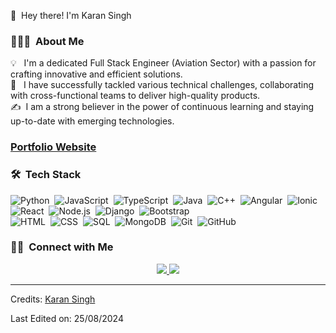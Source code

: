👋 &nbsp;Hey there! I'm Karan Singh

### 👨🏻‍💻 &nbsp;About Me

💡 &nbsp; I'm a dedicated Full Stack Engineer (Aviation Sector) with a passion for crafting innovative and efficient solutions.\
🌱 &nbsp; I have successfully tackled various technical challenges, collaborating with cross-functional teams to deliver high-quality products.\
✍️ &nbsp;I am a strong believer in the power of continuous learning and staying up-to-date with emerging technologies.

### [Portfolio Website](https://personal-portfolio-mu-mocha.vercel.app/) 

### 🛠 &nbsp;Tech Stack

![Python](https://img.shields.io/badge/-Python-05122A?style=flat&logo=python)&nbsp;
![JavaScript](https://img.shields.io/badge/-JavaScript-05122A?style=flat&logo=javascript)&nbsp;
![TypeScript](https://img.shields.io/badge/-TypeScript-05122A?style=flat&logo=typescript&logoColor=3178C6)&nbsp;
![Java](https://img.shields.io/badge/-Java-05122A?style=flat&logo=openjdk&logoColor=FFA518)&nbsp;
![C++](https://img.shields.io/badge/-C++-05122A?style=flat&logo=C%2B%2B&logoColor=00599C)&nbsp;
![Angular](https://img.shields.io/badge/-Angular-05122A?style=flat&logo=angular&logoColor=DD0031)&nbsp;
![Ionic](https://img.shields.io/badge/-Ionic-05122A?style=flat&logo=ionic&logoColor=3880FF)&nbsp;
![React](https://img.shields.io/badge/-React-05122A?style=flat&logo=react)&nbsp;
![Node.js](https://img.shields.io/badge/-Node.js-05122A?style=flat&logo=node.js)&nbsp;
![Django](https://img.shields.io/badge/-Django-05122A?style=flat&logo=django&logoColor=092E20)&nbsp;
![Bootstrap](https://img.shields.io/badge/-Bootstrap-05122A?style=flat&logo=bootstrap&logoColor=563D7C)\
![HTML](https://img.shields.io/badge/-HTML-05122A?style=flat&logo=HTML5)&nbsp;
![CSS](https://img.shields.io/badge/-CSS-05122A?style=flat&logo=CSS3&logoColor=1572B6)&nbsp;
![SQL](https://img.shields.io/badge/-SQL-05122A?style=flat&logo=MySQL)&nbsp;
![MongoDB](https://img.shields.io/badge/-MongoDB-05122A?style=flat&logo=MongoDB)&nbsp;
![Git](https://img.shields.io/badge/-Git-05122A?style=flat&logo=git)&nbsp;
![GitHub](https://img.shields.io/badge/-GitHub-05122A?style=flat&logo=github)&nbsp;

### 🤝🏻 &nbsp;Connect with Me

<p align="center">
<a href="https://www.linkedin.com/in/karan-singh-76bb7616b/">
  <img src="https://img.shields.io/badge/-Karan%20Singh-0077B5?style=flat&logo=Linkedin&logoColor=white"/>
</a>
<a href="mailto:karanns.aero19@gmail.com">
  <img src="https://img.shields.io/badge/-karanns.aero19@gmail.com-D14836?style=flat&logo=Gmail&logoColor=white"/>
</a>
</p>

-----
Credits: [Karan Singh](https://github.com/karanns19)

Last Edited on: 25/08/2024
